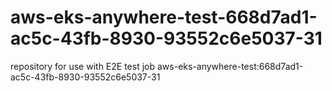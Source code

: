 # aws-eks-anywhere-test-668d7ad1-ac5c-43fb-8930-93552c6e5037-31
repository for use with E2E test job aws-eks-anywhere-test:668d7ad1-ac5c-43fb-8930-93552c6e5037-31
